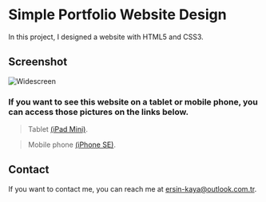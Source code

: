 # Simple Portfolio Website Design

In this project, I designed a website with HTML5 and CSS3.

## Screenshot

![Widescreen](https://raw.githubusercontent.com/ersin-kaya/SimplePortfolioWebsiteDesign/master/screenshots/Widescreen.png)
<br/>
### If you want to see this website on a tablet or mobile phone, you can access those pictures on the links below.

> Tablet [(iPad Mini)](https://raw.githubusercontent.com/ersin-kaya/SimplePortfolioWebsiteDesign/master/screenshots/iPad%20Mini.png).

> Mobile phone [(iPhone SE)](https://raw.githubusercontent.com/ersin-kaya/SimplePortfolioWebsiteDesign/master/screenshots/iPhone%20SE.png).

## Contact

If you want to contact me, you can reach me at <ersin-kaya@outlook.com.tr>.
